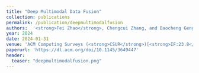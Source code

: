 ```yaml
---
title: "Deep Multimodal Data Fusion"
collection: publications
permalink: /publication/deepmultimodalfusion
authors:  '<strong>Fei Zhao</strong>, Chengcui Zhang, and Baocheng Geng'
year: 2024
date: 2024-01-31  
venue: 'ACM Computing Surveys (<strong>CSUR</strong>)[<strong>IF:23.8</strong>]'
paperurl: 'https://dl.acm.org/doi/10.1145/3649447'
header:
  teaser: "deepmultimodalfusion.png"
---
```



